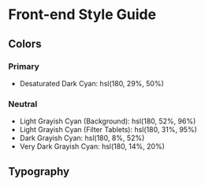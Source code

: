 # Front-end Style Guide

## Colors

### Primary

- Desaturated Dark Cyan: hsl(180, 29%, 50%)

### Neutral

- Light Grayish Cyan (Background): hsl(180, 52%, 96%)
- Light Grayish Cyan (Filter Tablets): hsl(180, 31%, 95%)
- Dark Grayish Cyan: hsl(180, 8%, 52%)
- Very Dark Grayish Cyan: hsl(180, 14%, 20%)

## Typography
